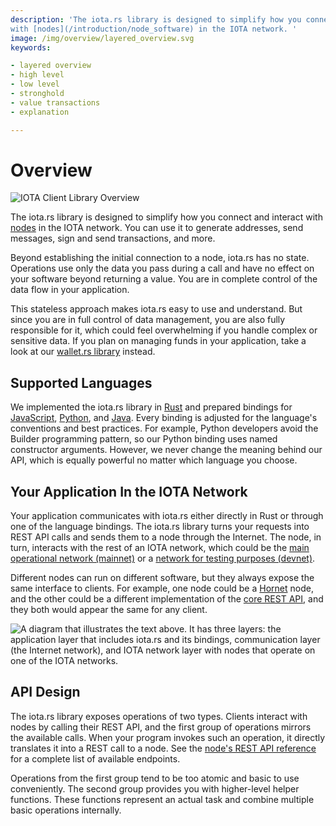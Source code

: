 ```yaml
---
description: 'The iota.rs library is designed to simplify how you connect and interact
with [nodes](/introduction/node_software) in the IOTA network. '
image: /img/overview/layered_overview.svg
keywords:

- layered overview
- high level
- low level
- stronghold
- value transactions
- explanation

---
```


# Overview

![IOTA Client Library Overview](/img/banner/banner_client_lib_overview.png)

The iota.rs library is designed to simplify how you connect and interact
with [nodes](/introduction/explanations/node_software) in the IOTA network. You can use it to generate
addresses, send messages, sign and send transactions, and more.

Beyond establishing the initial connection to a node, iota.rs has no state. Operations use only the data you pass during
a call and have no effect on your software beyond returning a value. You are in complete control of the data flow in
your application.

This stateless approach makes iota.rs easy to use and understand. But since you are in full control of data management,
you are also fully responsible for it, which could feel overwhelming if you handle complex or sensitive data. If you
plan on managing funds in your application, take a look at
our [wallet.rs library](/wallet.rs/welcome) instead.

## Supported Languages

We implemented the iota.rs library in [Rust](getting_started/rust.mdx) and prepared bindings
for [JavaScript](getting_started/nodejs.mdx), [Python](getting_started/python.mdx),
and [Java](getting_started/java.mdx). Every binding is adjusted for the language's conventions and best
practices. For example, Python developers avoid the Builder programming pattern, so our
Python binding uses named constructor arguments. However, we never change the meaning behind our API, which is equally
powerful no matter which language you choose.

## Your Application In the IOTA Network

Your application communicates with iota.rs either directly in Rust or through one of the language bindings. The iota.rs
library turns your requests into REST API calls and sends them to a node through the Internet. The node, in turn,
interacts with the rest of an IOTA network, which could be
the [main operational network (mainnet)](/introduction/reference/networks/mainnet) or
a [network for testing purposes (devnet)](/introduction/reference/networks/devnet).

Different nodes can run on different software, but they always expose the same interface to clients. For example, one
node could be a [Hornet](/hornet/welcome) node, and the other could be
a different implementation of the
[core REST API](/apis/core/v2/iota-core-rest-api), and they both would
appear the same for any client.

![A diagram that illustrates the text above. It has three layers: the application layer that includes iota.rs and its bindings, communication layer (the Internet network), and IOTA network layer with nodes that operate on one of the IOTA networks.](/img/overview/layered_overview.svg 'An overview of IOTA layers.')

## API Design

The iota.rs library exposes operations of two types. Clients interact with nodes by calling their REST API, and the
first group of operations mirrors the available calls. When your program invokes such an operation, it directly
translates it into a REST call to a node. See
the [node's REST API reference](https://editor.swagger.io/?url=https://raw.githubusercontent.com/iotaledger/tips/main/tips/TIP-0025/core-rest-api.yaml)
for a complete list of available endpoints.

Operations from the first group tend to be too atomic and basic to use conveniently. The second group provides you with
higher-level helper functions. These functions represent an actual task and combine multiple basic operations
internally.
